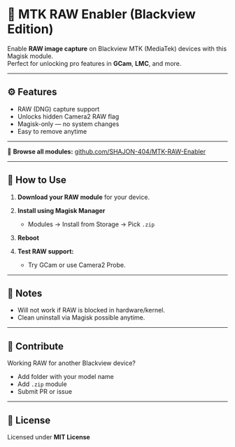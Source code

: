# 📸 MTK RAW Enabler (Blackview Edition)

Enable **RAW image capture** on Blackview MTK (MediaTek) devices with this Magisk module.  
Perfect for unlocking pro features in **GCam**, **LMC**, and more.

---

## ⚙️ Features

- RAW (DNG) capture support  
- Unlocks hidden Camera2 RAW flag  
- Magisk-only — no system changes  
- Easy to remove anytime

---

🔗 **Browse all modules:** [github.com/SHAJON-404/MTK-RAW-Enabler](https://github.com/SHAJON-404/MTK-RAW-Enabler)

---

## 🧪 How to Use

1. **Download your RAW module** for your device.

2. **Install using Magisk Manager**  
   - Modules → Install from Storage → Pick `.zip`

3. **Reboot**

4. **Test RAW support:**  
   - Try GCam or use Camera2 Probe.

---

## 🚨 Notes

- Will not work if RAW is blocked in hardware/kernel.  
- Clean uninstall via Magisk possible anytime.

---

## 🤝 Contribute

Working RAW for another Blackview device?  
- Add folder with your model name  
- Add `.zip` module  
- Submit PR or issue

---

## 📜 License

Licensed under **MIT License**
